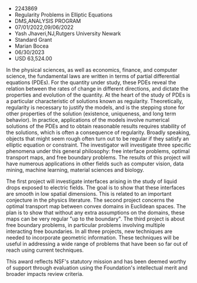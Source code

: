 
* 2243869
* Regularity Problems in Elliptic Equations
* DMS,ANALYSIS PROGRAM
* 07/01/2022,09/06/2022
* Yash Jhaveri,NJ,Rutgers University Newark
* Standard Grant
* Marian Bocea
* 06/30/2023
* USD 63,524.00

In the physical sciences, as well as economics, finance, and computer science,
the fundamental laws are written in terms of partial differential equations
(PDEs). For the quantity under study, these PDEs reveal the relation between the
rates of change in different directions, and dictate the properties and
evolution of the quantity. At the heart of the study of PDEs is a particular
characteristic of solutions known as regularity. Theoretically, regularity is
necessary to justify the models, and is the stepping stone for other properties
of the solution (existence, uniqueness, and long term behavior). In practice,
applications of the models involve numerical solutions of the PDEs and to obtain
reasonable results requires stability of the solutions, which is often a
consequence of regularity. Broadly speaking, objects that might seem rough often
turn out to be regular if they satisfy an elliptic equation or constraint. The
investigator will investigate three specific phenomena under this general
philosophy: free interface problems, optimal transport maps, and free boundary
problems. The results of this project will have numerous applications in other
fields such as computer vision, data mining, machine learning, material sciences
and biology.

The first project will investigate interfaces arising in the study of liquid
drops exposed to electric fields. The goal is to show that these interfaces are
smooth in low spatial dimensions. This is related to an important conjecture in
the physics literature. The second project concerns the optimal transport map
between convex domains in Euclidean spaces. The plan is to show that without any
extra assumptions on the domains, these maps can be very regular "up to the
boundary". The third project is about free boundary problems, in particular
problems involving multiple interacting free boundaries. In all three projects,
new techniques are needed to incorporate geometric information. These techniques
will be useful in addressing a wide range of problems that have been so far out
of reach using current techniques.

This award reflects NSF's statutory mission and has been deemed worthy of
support through evaluation using the Foundation's intellectual merit and broader
impacts review criteria.
